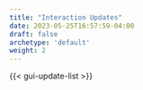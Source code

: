 ```yaml
---
title: "Interaction Updates"
date: 2023-05-25T16:57:59-04:00
draft: false
archetype: 'default'
weight: 2
---
```


{{< gui-update-list >}}
